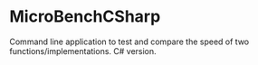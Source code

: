 # MicroBenchCSharp
Command line application to test and compare the speed of two functions/implementations. C# version.
